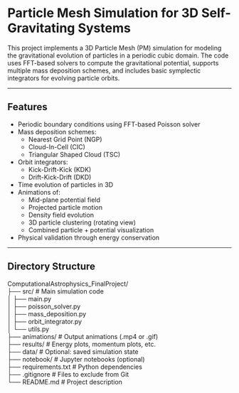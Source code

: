# Particle Mesh Simulation for 3D Self-Gravitating Systems

This project implements a 3D Particle Mesh (PM) simulation for modeling the gravitational evolution of particles in a periodic cubic domain. The code uses FFT-based solvers to compute the gravitational potential, supports multiple mass deposition schemes, and includes basic symplectic integrators for evolving particle orbits.

---

## Features

- Periodic boundary conditions using FFT-based Poisson solver
- Mass deposition schemes:
  - Nearest Grid Point (NGP)
  - Cloud-In-Cell (CIC)
  - Triangular Shaped Cloud (TSC)
- Orbit integrators:
  - Kick-Drift-Kick (KDK)
  - Drift-Kick-Drift (DKD)
- Time evolution of particles in 3D
- Animations of:
  - Mid-plane potential field
  - Projected particle motion
  - Density field evolution
  - 3D particle clustering (rotating view)
  - Combined particle + potential visualization
- Physical validation through energy conservation

---

## Directory Structure

ComputationalAstrophysics_FinalProject/  
├── src/                   # Main simulation code  
│    ├── main.py  
│    ├── poisson_solver.py  
│    ├── mass_deposition.py  
│    ├── orbit_integrator.py  
│    └── utils.py  
├── animations/            # Output animations (.mp4 or .gif)  
├── results/               # Energy plots, momentum plots, etc.  
├── data/                  # Optional: saved simulation state  
├── notebook/              # Jupyter notebooks (optional)  
├── requirements.txt       # Python dependencies  
├── .gitignore             # Files to exclude from Git  
└── README.md              # Project description  
